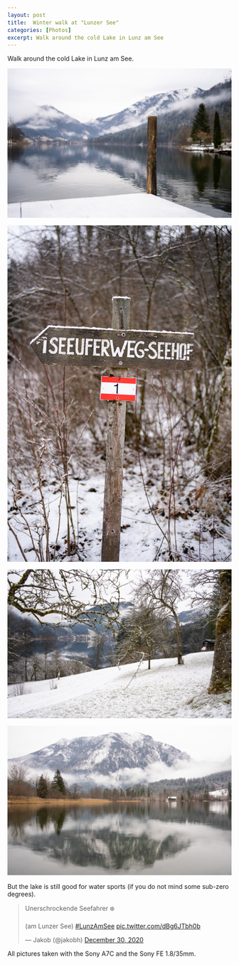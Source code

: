 ```yaml
---
layout: post
title:  Winter walk at "Lunzer See" 
categories: [Photos] 
excerpt: Walk around the cold Lake in Lunz am See
---
```

Walk around the cold Lake in Lunz am See.

![Winter walk at Lunzer See 1](../images/20201230_1/lunzer_see_1.jpg)

![Winter walk at Lunzer See 2](../images/20201230_1/lunzer_see_2.jpg)

![Winter walk at Lunzer See 3](../images/20201230_1/lunzer_see_3.jpg)

![Winter walk at Lunzer See 4](../images/20201230_1/lunzer_see_4.jpg)

But the lake is still good for water sports (if you do not mind some sub-zero degrees).

<blockquote class="twitter-tweet"><p lang="de" dir="ltr">Unerschrockende Seefahrer ❄️<br><br>(am Lunzer See) <a href="https://twitter.com/hashtag/LunzAmSee?src=hash&amp;ref_src=twsrc%5Etfw">#LunzAmSee</a> <a href="https://t.co/dBg6JTbh0b">pic.twitter.com/dBg6JTbh0b</a></p>&mdash; Jakob (@jakobh) <a href="https://twitter.com/jakobh/status/1344278298357080064?ref_src=twsrc%5Etfw">December 30, 2020</a></blockquote> <script async src="https://platform.twitter.com/widgets.js" charset="utf-8"></script> 

All pictures taken with the Sony A7C and the Sony FE 1.8/35mm.
